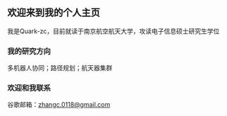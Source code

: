 ## 欢迎来到我的个人主页

我是Quark-zc，目前就读于南京航空航天大学，攻读电子信息硕士研究生学位


### 我的研究方向

多机器人协同；路径规划；航天器集群

### 欢迎和我联系
谷歌邮箱：zhangc.0118@gmail.com
